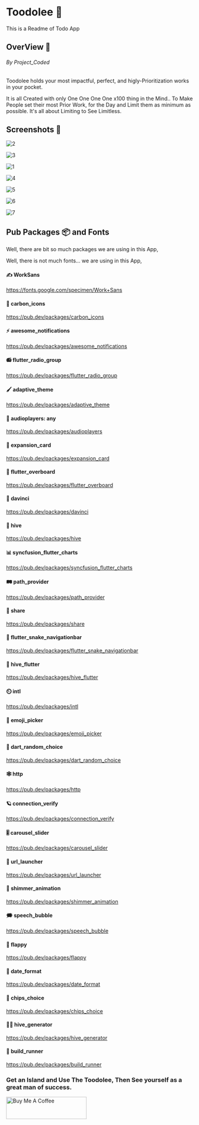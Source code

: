# Toodolee 🌈

This is a Readme of Todo App

## OverView 👀
###### By Project_Coded
Toodolee holds your most impactful, perfect, and higly-Prioritization works in your pocket.

It is all Created with only One One One One x100 thing in the Mind..
To Make People set their most Prior Work, for the Day and Limit them as minimum as possible. 
It's all about Limiting to See Limitless. 


## Screenshots 📱

![2](https://user-images.githubusercontent.com/64954854/120599189-cd980d80-c464-11eb-8c32-1d67735fbebd.png)



![3](https://user-images.githubusercontent.com/64954854/120599202-d25cc180-c464-11eb-9eae-0c8b99f96a7c.png)



![1](https://user-images.githubusercontent.com/64954854/120599216-d8eb3900-c464-11eb-8db1-eeb58ac717bb.png)



![4](https://user-images.githubusercontent.com/64954854/120599234-dee11a00-c464-11eb-8387-25abaf5266ed.png)



![5](https://user-images.githubusercontent.com/64954854/120599250-e4d6fb00-c464-11eb-8026-92ac8d9bb9e3.png)



![6](https://user-images.githubusercontent.com/64954854/120599263-e9031880-c464-11eb-93aa-2cce1174eac0.png)



![7](https://user-images.githubusercontent.com/64954854/120599270-eb657280-c464-11eb-9460-05b6f68cae2e.png)


## Pub Packages 📦 and Fonts

Well, there are bit so much packages we are using in this App, 

Well, there is not much fonts... we are using in this App,
#### ✍️ WorkSans
https://fonts.google.com/specimen/Work+Sans



#### 🦄 carbon_icons
https://pub.dev/packages/carbon_icons

#### ⚡ awesome_notifications
https://pub.dev/packages/awesome_notifications

#### 📻 flutter_radio_group
https://pub.dev/packages/flutter_radio_group

#### 🖌️ adaptive_theme
https://pub.dev/packages/adaptive_theme

#### 🎵 audioplayers: any
https://pub.dev/packages/audioplayers

#### 🔻 expansion_card
https://pub.dev/packages/expansion_card

#### 🌛 flutter_overboard
https://pub.dev/packages/flutter_overboard

#### 📸 davinci
https://pub.dev/packages/davinci

#### 🐝 hive
https://pub.dev/packages/hive

#### 📊 syncfusion_flutter_charts
https://pub.dev/packages/syncfusion_flutter_charts

#### 🛤️ path_provider
https://pub.dev/packages/path_provider

#### 🔗 share 
https://pub.dev/packages/share

#### 🐍 flutter_snake_navigationbar
https://pub.dev/packages/flutter_snake_navigationbar

#### 🐝 hive_flutter
https://pub.dev/packages/hive_flutter

#### ⏲️ intl
https://pub.dev/packages/intl

#### 🥇 emoji_picker
https://pub.dev/packages/emoji_picker

#### 🏃 dart_random_choice
https://pub.dev/packages/dart_random_choice

#### 🕸️ http
https://pub.dev/packages/http

#### 🪐 connection_verify
https://pub.dev/packages/connection_verify

#### 🎚️ carousel_slider
https://pub.dev/packages/carousel_slider

#### 🚀 url_launcher
https://pub.dev/packages/url_launcher

#### 🎈 shimmer_animation
https://pub.dev/packages/shimmer_animation

#### 🗯️ speech_bubble
https://pub.dev/packages/speech_bubble

#### 🐛 flappy
https://pub.dev/packages/flappy

#### 📅 date_format
https://pub.dev/packages/date_format

#### 🔘 chips_choice
https://pub.dev/packages/chips_choice

#### 🧑‍🎨 hive_generator
https://pub.dev/packages/hive_generator
#### 💪 build_runner
https://pub.dev/packages/build_runner


### Get an Island and Use The Toodolee, Then See yourself as a great man of success.

<a href="https://www.buymeacoffee.com/toodolee" target="_blank"><img src="https://cdn.buymeacoffee.com/buttons/v2/arial-yellow.png" alt="Buy Me A Coffee" style="height: 60px !important;width: 217px !important;" ></a>


